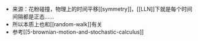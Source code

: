 - 来源：花粉碰撞，物理上的时间平移[[symmetry]]，[[LLN]]下就是每个时间间隔都是正态……
- 所以本质上也和[[random-walk]]有关
- 参考[[5-brownian-motion-and-stochastic-calculus]]